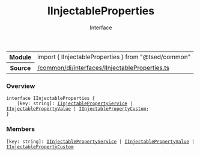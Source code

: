 
<header class="symbol-info-header"><h1 id="iinjectableproperties">IInjectableProperties</h1><label class="symbol-info-type-label interface">Interface</label></header>
<!-- summary -->
<section class="symbol-info"><table class="is-full-width"><tbody><tr><th>Module</th><td><div class="lang-typescript"><span class="token keyword">import</span> { IInjectableProperties }&nbsp;<span class="token keyword">from</span>&nbsp;<span class="token string">"@tsed/common"</span></div></td></tr><tr><th>Source</th><td><a href="https://github.com/Romakita/ts-express-decorators/blob/v4.26.2/src//common/di/interfaces/IInjectableProperties.ts#L0-L0">/common/di/interfaces/IInjectableProperties.ts</a></td></tr></tbody></table></section>
<!-- overview -->


### Overview


<pre><code class="typescript-lang "><span class="token keyword">interface</span> IInjectableProperties <span class="token punctuation">{</span>
    <span class="token punctuation">[</span>key<span class="token punctuation">:</span> <span class="token keyword">string</span><span class="token punctuation">]</span><span class="token punctuation">:</span> <a href="#api/common/di/iinjectablepropertyservice"><span class="token">IInjectablePropertyService</span></a> | <a href="#api/common/di/iinjectablepropertyvalue"><span class="token">IInjectablePropertyValue</span></a> | <a href="#api/common/di/iinjectablepropertycustom"><span class="token">IInjectablePropertyCustom</span></a><span class="token punctuation">;</span>
<span class="token punctuation">}</span></code></pre>


<!-- Parameters -->

<!-- Description -->

<!-- Members -->







### Members



<div class="method-overview">
<pre><code class="typescript-lang "><span class="token punctuation">[</span>key<span class="token punctuation">:</span> <span class="token keyword">string</span><span class="token punctuation">]</span><span class="token punctuation">:</span> <a href="#api/common/di/iinjectablepropertyservice"><span class="token">IInjectablePropertyService</span></a> | <a href="#api/common/di/iinjectablepropertyvalue"><span class="token">IInjectablePropertyValue</span></a> | <a href="#api/common/di/iinjectablepropertycustom"><span class="token">IInjectablePropertyCustom</span></a></code></pre>
</div>








